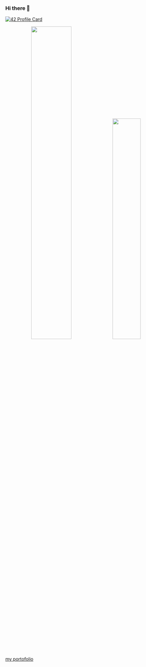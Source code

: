 ### Hi there 👋
[![42 Profile Card](https://1337-readme.vercel.app/api/profile?cursus=42&login=erahimi)](https://github.com/mohouyizme/1337-readme)



<div align="center">
<p>
<img width="50%" src="https://github-readme-stats.vercel.app/api?username=elmehdirahimi&show_icons=true&theme=radical" />
<img width="42%" src="https://github-readme-stats.anuraghazra1.vercel.app/api/top-langs/?username=elmehdirahimi&layout=compact&bg_color=30,e96443,904e95&title_color=fff&text_color=fff" />
</p>


</div>


[my portofolio](http://elmehdirahimi.github.io/)
<!--
**elmehdirahimi/elmehdirahimi** is a ✨ _special_ ✨ repository because its `README.md` (this file) appears on your GitHub profile.

Here are some ideas to get you started:

- 🔭 I’m currently working on ...
- 🌱 I’m currently learning ...
- 👯 I’m looking to collaborate on ...
- 🤔 I’m looking for help with ...
- 💬 Ask me about ...
- 📫 How to reach me: ...
- 😄 Pronouns: ...
- ⚡ Fun fact: ...
-->

